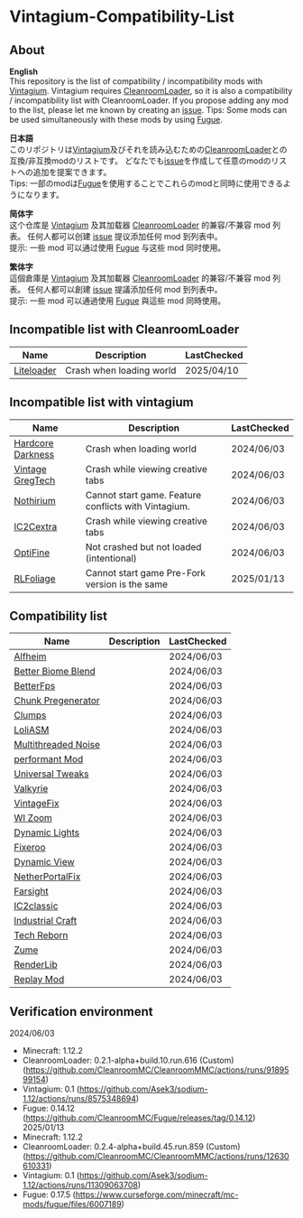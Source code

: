 # Vintagium-Compatibility-List
## About  
**English**  
This repository is the list of compatibility / incompatibility mods with [Vintagium](https://github.com/Asek3/sodium-1.12). Vintagium requires [CleanroomLoader](https://github.com/CleanroomMC/CleanroomMMC), so it is also a compatibility / incompatibility list with CleanroomLoader. If you propose adding any mod to the list, please let me known by creating an [issue](https://github.com/daizu-007/Vintagium-Compatibility-List/issues).
Tips: Some mods can be used simultaneously with these mods by using [Fugue](https://github.com/CleanroomMC/Fugue).
  
**日本語**  
このリポジトリは[Vintagium](https://github.com/Asek3/sodium-1.12)及びそれを読み込むための[CleanroomLoader](https://github.com/CleanroomMC/CleanroomMMC)との互換/非互換modのリストです。
どなたでも[issue](https://github.com/daizu-007/Vintagium-Compatibility-List/issues)を作成して任意のmodのリストへの追加を提案できます。  
Tips: 一部のmodは[Fugue](https://github.com/CleanroomMC/Fugue)を使用することでこれらのmodと同時に使用できるようになります。  
  
**简体字**  
这个仓库是 [Vintagium](https://github.com/Asek3/sodium-1.12) 及其加载器 [CleanroomLoader](https://github.com/CleanroomMC/CleanroomMMC) 的兼容/不兼容 mod 列表。 任何人都可以创建 [issue](https://github.com/daizu-007/Vintagium-Compatibility-List/issues) 提议添加任何 mod 到列表中。  
提示: 一些 mod 可以通过使用 [Fugue](https://github.com/CleanroomMC/Fugue) 与这些 mod 同时使用。 
  
**繁体字**  
這個倉庫是 [Vintagium](https://github.com/Asek3/sodium-1.12) 及其加載器 [CleanroomLoader](https://github.com/CleanroomMC/CleanroomMMC) 的兼容/不兼容 mod 列表。 任何人都可以創建 [issue](https://github.com/daizu-007/Vintagium-Compatibility-List/issues) 提議添加任何 mod 到列表中。  
提示: 一些 mod 可以通過使用 [Fugue](https://github.com/CleanroomMC/Fugue) 與這些 mod 同時使用。  
  
## Incompatible list with CleanroomLoader
|Name|Description|LastChecked|
|----|----|----|
|[Liteloader](https://www.liteloader.com)|Crash when loading world|2025/04/10|

## Incompatible list with vintagium
|Name|Description|LastChecked|
|----|----|----|
|[Hardcore Darkness](https://www.curseforge.com/minecraft/mc-mods/hardcore-darkness)|Crash when loading world|2024/06/03|
|[Vintage GregTech](https://www.curseforge.com/minecraft/mc-mods/vintage-gregtech)|Crash while viewing creative tabs|2024/06/03|
|[Nothirium](https://www.curseforge.com/minecraft/mc-mods/nothirium)|Cannot start game. Feature conflicts with Vintagium.|2024/06/03|
|[IC2Cextra](https://www.curseforge.com/minecraft/mc-mods/ic2c-extras)|Crash while viewing creative tabs|2024/06/03|
|[OptiFine](https://optifine.net/)|Not crashed but not loaded (intentional)|2024/06/03|
|[RLFoliage](https://www.curseforge.com/minecraft/mc-mods/rlfoliage)|Cannot start game Pre-Fork version is the same|2025/01/13|
  
## Compatibility list
|Name|Description|LastChecked|
|----|----|----|
|[Alfheim](https://www.curseforge.com/minecraft/mc-mods/alfheim-lighting-engine)||2024/06/03|
|[Better Biome Blend](https://github.com/FionaTheMortal/better-biome-blend)||2024/06/03|
|[BetterFps](https://www.curseforge.com/minecraft/mc-mods/betterfps)||2024/06/03|
|[Chunk Pregenerator](https://www.curseforge.com/projects/267193)||2024/06/03|
|[Clumps](https://www.curseforge.com/projects/256717)||2024/06/03|
|[LoliASM](https://www.curseforge.com/projects/460609)||2024/06/03|
|[Multithreaded Noise](https://www.curseforge.com/minecraft/mc-mods/multithreaded-noise)||2024/06/03|
|[performant Mod](https://www.curseforge.com/projects/354143)||2024/06/03|
|[Universal Tweaks](https://www.curseforge.com/projects/705000)||2024/06/03|
|[Valkyrie](https://www.curseforge.com/projects/874067)||2024/06/03|
|[VintageFix](https://www.curseforge.com/projects/871198)||2024/06/03|
|[WI Zoom](https://www.curseforge.com/projects/349630)||2024/06/03|
|[Dynamic Lights](https://www.curseforge.com/projects/227874)||2024/06/03|
|[Fixeroo](https://www.curseforge.com/minecraft/mc-mods/xp-orb-clump)||2024/06/03|
|[Dynamic View](https://www.curseforge.com/minecraft/mc-mods/dynamic-view)||2024/06/03|
|[NetherPortalFix](https://www.curseforge.com/minecraft/mc-mods/netherportalfix)||2024/06/03|
|[Farsight](https://www.curseforge.com/minecraft/mc-mods/farsight)||2024/06/03|
|[IC2classic](https://www.curseforge.com/minecraft/mc-mods/ic2-classic)||2024/06/03|
|[Industrial Craft](https://www.curseforge.com/minecraft/mc-mods/industrial-craft)||2024/06/03|
|[Tech Reborn](https://www.curseforge.com/minecraft/mc-mods/techreborn)||2024/06/03|
|[Zume](https://www.curseforge.com/minecraft/mc-mods/zume)||2024/06/03|
|[RenderLib](https://www.curseforge.com/minecraft/mc-mods/renderlib)||2024/06/03|
|[Replay Mod](https://www.replaymod.com/)||2024/06/03|
  
## Verification environment
2024/06/03
- Minecraft: 1.12.2
- CleanroomLoader: 0.2.1-alpha+build.10.run.616 (Custom) (https://github.com/CleanroomMC/CleanroomMMC/actions/runs/9189599154)
- Vintagium: 0.1 (https://github.com/Asek3/sodium-1.12/actions/runs/8575348694)
- Fugue: 0.14.12 (https://github.com/CleanroomMC/Fugue/releases/tag/0.14.12)
2025/01/13
- Minecraft: 1.12.2
- CleanroomLoader: 0.2.4-alpha+build.45.run.859 (Custom) (https://github.com/CleanroomMC/CleanroomMMC/actions/runs/12630610331)
- Vintagium: 0.1 (https://github.com/Asek3/sodium-1.12/actions/runs/11309063708)
- Fugue: 0.17.5 (https://www.curseforge.com/minecraft/mc-mods/fugue/files/6007189)


